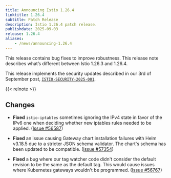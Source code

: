 ```yaml
---
title: Announcing Istio 1.26.4
linktitle: 1.26.4
subtitle: Patch Release
description: Istio 1.26.4 patch release.
publishdate: 2025-09-03
release: 1.26.4
aliases:
    - /news/announcing-1.26.4
---
```


This release contains bug fixes to improve robustness. This release note describes what’s different between Istio 1.26.3 and 1.26.4.

This release implements the security updates described in our 3rd of September post, [`ISTIO-SECURITY-2025-001`](/news/security/istio-security-2025-001).

{{< relnote >}}

## Changes

- **Fixed** `istio-iptables` sometimes ignoring the IPv4 state in favor of the IPv6 one when deciding whether new iptables rules needed to be applied.
  ([Issue #56587](https://github.com/istio/istio/issues/56587))

- **Fixed** an issue causing Gateway chart installation failures with Helm v3.18.5 due to a stricter JSON schema validator. The chart's schema has been updated to be compatible.
  ([Issue #57354](https://github.com/istio/istio/issues/57354))

- **Fixed** a bug where our tag watcher code didn't consider the default revision to be the same as the default tag. This would cause issues where Kubernetes gateways wouldn't be programmed.
  ([Issue #56767](https://github.com/istio/istio/issues/56767))
